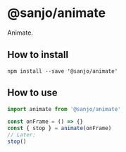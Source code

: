 # @sanjo/animate

Animate.

## How to install

```
npm install --save '@sanjo/animate'
```

## How to use

```js
import animate from '@sanjo/animate'

const onFrame = () => {}
const { stop } = animate(onFrame)
// Later:
stop()
```
